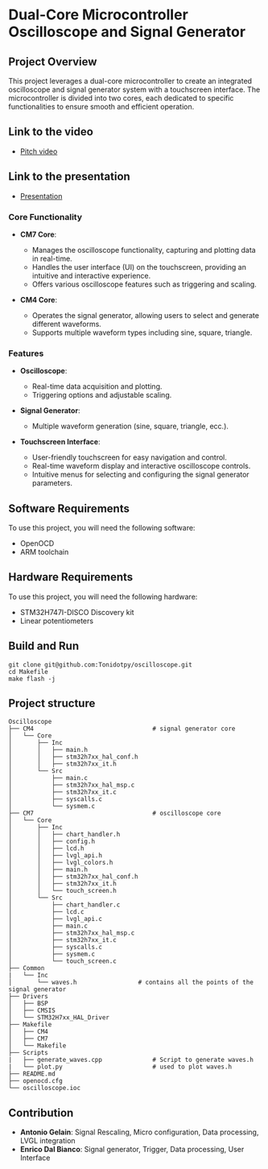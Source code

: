 # Dual-Core Microcontroller Oscilloscope and Signal Generator

## Project Overview

This project leverages a dual-core microcontroller to create an integrated oscilloscope and signal generator system with a touchscreen interface. The microcontroller is divided into two cores, each dedicated to specific functionalities to ensure smooth and efficient operation.

## Link to the video

- [Pitch video](https://drive.google.com/file/d/18WK4ki9e3cDzACd6025i3Nx__H-AB-II/view?usp=drive_link)

## Link to the presentation

- [Presentation](https://docs.google.com/presentation/d/1p2Bm2zt5RV1kEiYcVH5DbpTx-yv9Lrlnyj-7gMxgMvk/edit#slide=id.p)

### Core Functionality

- **CM7 Core**:
  - Manages the oscilloscope functionality, capturing and plotting data in real-time.
  - Handles the user interface (UI) on the touchscreen, providing an intuitive and interactive experience.
  - Offers various oscilloscope features such as triggering and scaling.

- **CM4 Core**:
  - Operates the signal generator, allowing users to select and generate different waveforms.
  - Supports multiple waveform types including sine, square, triangle.

### Features

- **Oscilloscope**:
  - Real-time data acquisition and plotting.
  - Triggering options and adjustable scaling.
  
- **Signal Generator**:
  - Multiple waveform generation (sine, square, triangle, ecc.).

- **Touchscreen Interface**: 
  - User-friendly touchscreen for easy navigation and control.
  - Real-time waveform display and interactive oscilloscope controls.
  - Intuitive menus for selecting and configuring the signal generator parameters.
  
## Software Requirements

To use this project, you will need the following software:

- OpenOCD
- ARM toolchain

## Hardware Requirements

To use this project, you will need the following hardware:

- STM32H747I-DISCO Discovery kit
- Linear potentiometers

## Build and Run

``` shell
git clone git@github.com:Tonidotpy/oscilloscope.git
cd Makefile
make flash -j
```

## Project structure

```
Oscilloscope
├── CM4                                 # signal generator core
│   └── Core
│       ├── Inc
│       │   ├── main.h
│       │   ├── stm32h7xx_hal_conf.h
│       │   ├── stm32h7xx_it.h
│       └── Src
│           ├── main.c
│           ├── stm32h7xx_hal_msp.c
│           ├── stm32h7xx_it.c
│           ├── syscalls.c
│           └── sysmem.c
├── CM7                                 # oscilloscope core
│   └── Core
│       ├── Inc
│       │   ├── chart_handler.h
│       │   ├── config.h
│       │   ├── lcd.h
│       │   ├── lvgl_api.h
│       │   ├── lvgl_colors.h
│       │   ├── main.h
│       │   ├── stm32h7xx_hal_conf.h
│       │   ├── stm32h7xx_it.h
│       │   └── touch_screen.h
│       └── Src
│           ├── chart_handler.c
│           ├── lcd.c
│           ├── lvgl_api.c
│           ├── main.c
│           ├── stm32h7xx_hal_msp.c
│           ├── stm32h7xx_it.c
│           ├── syscalls.c
│           ├── sysmem.c
│           └── touch_screen.c
├── Common
|   └── Inc
│       └── waves.h                 # contains all the points of the signal generator
├── Drivers
│   ├── BSP
│   ├── CMSIS
│   └── STM32H7xx_HAL_Driver
├── Makefile
│   ├── CM4
│   ├── CM7
│   └── Makefile
├── Scripts
|   ├── generate_waves.cpp              # Script to generate waves.h
|   └── plot.py                         # used to plot waves.h
├── README.md
├── openocd.cfg
└── oscilloscope.ioc
```

## Contribution

- **Antonio Gelain**: Signal Rescaling, Micro configuration, Data processing, LVGL integration
- **Enrico Dal Bianco**: Signal generator, Trigger, Data processing, User Interface
